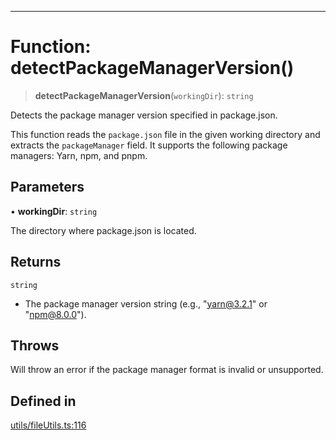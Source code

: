 ***

# Function: detectPackageManagerVersion()

> **detectPackageManagerVersion**(`workingDir`): `string`

Detects the package manager version specified in package.json.

This function reads the `package.json` file in the given working directory
and extracts the `packageManager` field. It supports the following package
managers: Yarn, npm, and pnpm.

## Parameters

• **workingDir**: `string`

The directory where package.json is located.

## Returns

`string`

- The package manager version string (e.g., "yarn@3.2.1" or "npm@8.0.0").

## Throws

Will throw an error if the package manager format is invalid or unsupported.

## Defined in

[utils/fileUtils.ts:116](https://github.com/asifqatar/Snapper/blob/f34895dbdc410d2977f496cbdd4025a30b31841f/utils/fileUtils.ts#L116)
